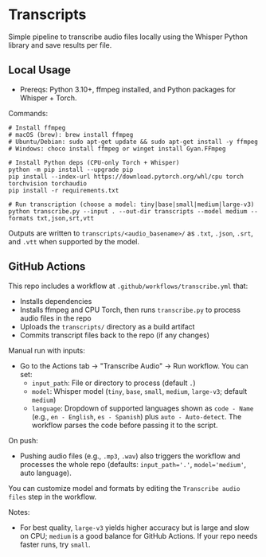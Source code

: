 # Transcripts

Simple pipeline to transcribe audio files locally using the Whisper Python library and save results per file.

## Local Usage

- Prereqs: Python 3.10+, ffmpeg installed, and Python packages for Whisper + Torch.

Commands:

```
# Install ffmpeg
# macOS (brew): brew install ffmpeg
# Ubuntu/Debian: sudo apt-get update && sudo apt-get install -y ffmpeg
# Windows: choco install ffmpeg or winget install Gyan.FFmpeg

# Install Python deps (CPU-only Torch + Whisper)
python -m pip install --upgrade pip
pip install --index-url https://download.pytorch.org/whl/cpu torch torchvision torchaudio
pip install -r requirements.txt

# Run transcription (choose a model: tiny|base|small|medium|large-v3)
python transcribe.py --input . --out-dir transcripts --model medium --formats txt,json,srt,vtt
```

Outputs are written to `transcripts/<audio_basename>/` as `.txt`, `.json`, `.srt`, and `.vtt` when supported by the model.

## GitHub Actions

This repo includes a workflow at `.github/workflows/transcribe.yml` that:

- Installs dependencies
- Installs ffmpeg and CPU Torch, then runs `transcribe.py` to process audio files in the repo
- Uploads the `transcripts/` directory as a build artifact
- Commits transcript files back to the repo (if any changes)

Manual run with inputs:

- Go to the Actions tab → "Transcribe Audio" → Run workflow. You can set:
  - `input_path`: File or directory to process (default `.`)
  - `model`: Whisper model (`tiny`, `base`, `small`, `medium`, `large-v3`; default `medium`)
  - `language`: Dropdown of supported languages shown as `code - Name` (e.g., `en - English`, `es - Spanish`) plus `auto - Auto-detect`. The workflow parses the code before passing it to the script.

On push:

- Pushing audio files (e.g., `.mp3`, `.wav`) also triggers the workflow and processes the whole repo (defaults: `input_path='.'`, `model='medium'`, auto language).

You can customize model and formats by editing the `Transcribe audio files` step in the workflow.

Notes:
- For best quality, `large-v3` yields higher accuracy but is large and slow on CPU; `medium` is a good balance for GitHub Actions. If your repo needs faster runs, try `small`.
